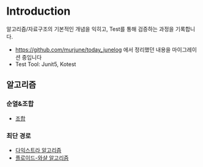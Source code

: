 # Introduction

알고리즘/자료구조의 기본적인 개념을 익히고, Test를 통해 검증하는 과정을 기록합니다.

- https://github.com/murjune/today_junelog 에서 정리했던 내용을 마이그레이션 중입니다
- Test Tool: Junit5, Kotest
 

## 알고리즘

### 순열&조합
- [조합](./src/main/java/com/murjune/practice/algorithm/combination)

### 최단 경로

- [다익스트라 알고리즘](./src/main/java/com/murjune/practice/algorithm/dijkstra)
- [플로이드-와샬 알고리즘](./src/main/java/com/murjune/practice/algorithm/floyd)